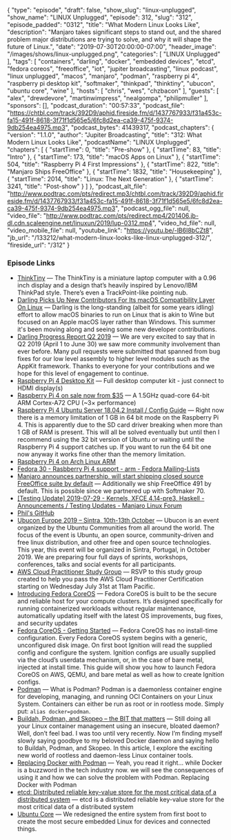 {
  "type": "episode",
  "draft": false,
  "show_slug": "linux-unplugged",
  "show_name": "LINUX Unplugged",
  "episode": 312,
  "slug": "312",
  "episode_padded": "0312",
  "title": "What Modern Linux Looks Like",
  "description": "Manjaro takes significant steps to stand out, and the shared problem major distributions are trying to solve, and why it will shape the future of Linux.",
  "date": "2019-07-30T20:00:00-07:00",
  "header_image": "/images/shows/linux-unplugged.png",
  "categories": [
    "LINUX Unplugged"
  ],
  "tags": [
    "containers",
    "darling",
    "docker",
    "embedded devices",
    "etcd",
    "fedora coreos",
    "freeoffice",
    "iot",
    "jupiter broadcasting",
    "linux podcast",
    "linux unplugged",
    "macos",
    "manjaro",
    "podman",
    "raspberry pi 4",
    "raspberry pi desktop kit",
    "softmaker",
    "thinkpad",
    "thinktiny",
    "ubucon",
    "ubuntu core",
    "wine"
  ],
  "hosts": [
    "chris",
    "wes",
    "chzbacon"
  ],
  "guests": [
    "alex",
    "drewdevore",
    "martinwimpress",
    "nealgompa",
    "philipmuller"
  ],
  "sponsors": [],
  "podcast_duration": "00:57:33",
  "podcast_file": "https://chtbl.com/track/392D9/aphid.fireside.fm/d/1437767933/f31a453c-fa15-491f-8618-3f71f1d565e5/6fc8d2ea-ca39-475f-9374-9db254ea4975.mp3",
  "podcast_bytes": 41439317,
  "podcast_chapters": {
    "version": "1.1.0",
    "author": "Jupiter Broadcasting",
    "title": "312: What Modern Linux Looks Like",
    "podcastName": "LINUX Unplugged",
    "chapters": [
      {
        "startTime": 0,
        "title": "Pre-show"
      },
      {
        "startTime": 83,
        "title": "Intro"
      },
      {
        "startTime": 173,
        "title": "macOS Apps on Linux"
      },
      {
        "startTime": 504,
        "title": "Raspberry Pi 4 First Impressions"
      },
      {
        "startTime": 822,
        "title": "Manjaro Ships FreeOffice"
      },
      {
        "startTime": 1832,
        "title": "Housekeeping"
      },
      {
        "startTime": 2014,
        "title": "Linux: The Next Generation"
      },
      {
        "startTime": 3241,
        "title": "Post-show"
      }
    ]
  },
  "podcast_alt_file": "http://www.podtrac.com/pts/redirect.mp3/chtbl.com/track/392D9/aphid.fireside.fm/d/1437767933/f31a453c-fa15-491f-8618-3f71f1d565e5/6fc8d2ea-ca39-475f-9374-9db254ea4975.mp3",
  "podcast_ogg_file": null,
  "video_file": "http://www.podtrac.com/pts/redirect.mp4/201406.jb-dl.cdn.scaleengine.net/linuxun/2019/lup-0312.mp4",
  "video_hd_file": null,
  "video_mobile_file": null,
  "youtube_link": "https://youtu.be/-lB6I8bCZt8",
  "jb_url": "/133212/what-modern-linux-looks-like-linux-unplugged-312/",
  "fireside_url": "/312"
}


### Episode Links

  * [ThinkTiny](https://liliputing.com/2019/07/thinktiny-mini-laptop-sports-a-1-inch-display-pointing-nub-diy-project.html "ThinkTiny") — The ThinkTiny is a miniature laptop computer with a 0.96 inch display and a design that’s heavily inspired by Lenovo/IBM ThinkPad style. There’s even a TrackPoint-like pointing nub. 
  * [Darling Picks Up New Contributors For Its macOS Compatibility Layer On Linux](https://www.phoronix.com/scan.php?page=news_item&px=Darling-2019-New-Contribs "Darling Picks Up New Contributors For Its macOS Compatibility Layer On Linux") — Darling is the long-standing (albeit for some years idling) effort to allow macOS binaries to run on Linux that is akin to Wine but focused on an Apple macOS layer rather than Windows. This summer it's been moving along and seeing some new developer contributions. 
  * [Darling Progress Report Q2 2019](http://blog.darlinghq.org/2019/07/darling-progress-report-q2-2019.html "Darling Progress Report Q2 2019") — We are very excited to say that in Q2 2019 (April 1 to June 30) we saw more community involvement than ever before. Many pull requests were submitted that spanned from bug fixes for our low level assembly to higher level modules such as the AppKit framework. Thanks to everyone for your contributions and we hope for this level of engagement to continue. 
  * [Raspberry Pi 4 Desktop Kit](https://www.raspberrypi.org/products/raspberry-pi-4-desktop-kit/ "Raspberry Pi 4 Desktop Kit") — Full desktop computer kit - just connect to HDMI display(s) 
  * [Raspberry Pi 4 on sale now from $35](https://www.raspberrypi.org/blog/raspberry-pi-4-on-sale-now-from-35/ "Raspberry Pi 4 on sale now from $35") — A 1.5GHz quad-core 64-bit ARM Cortex-A72 CPU (~3× performance) 
  * [Raspberry Pi 4 Ubuntu Server 18.04.2 Install / Config Guide](https://jamesachambers.com/raspberry-pi-ubuntu-server-18-04-2-installation-guide/ "Raspberry Pi 4 Ubuntu Server 18.04.2 Install / Config Guide") — Right now there is a memory limitation of 1 GB in 64 bit mode on the Raspberry Pi 4. This is apparently due to the SD card driver breaking when more than 1 GB of RAM is present. This will all be solved eventually but until then I recommend using the 32 bit version of Ubuntu or waiting until the Raspberry Pi 4 support catches up. If you want to run the 64 bit one now anyway it works fine other than the memory limitation. 
  * [Raspberry Pi 4 on Arch Linux ARM](https://archlinuxarm.org/platforms/armv8/broadcom/raspberry-pi-4 "Raspberry Pi 4 on Arch Linux ARM")
  * [Fedora 30 - Rasbberry Pi 4 support - arm - Fedora Mailing-Lists](https://lists.fedoraproject.org/archives/list/arm@lists.fedoraproject.org/thread/OFIGDPUDFOA3BB33GVCDHTSGZ2Q77APK/ "Fedora 30 - Rasbberry Pi 4 support - arm - Fedora Mailing-Lists")
  * [Manjaro announces partnership, will start shipping closed source FreeOffice suite by default](https://www.reddit.com/r/linux/comments/cjrkfs/manjaro_announces_partnership_will_start_shipping/ "Manjaro announces partnership, will start shipping closed source FreeOffice suite by default") — Additionally we ship FreeOffice 491 by default. This is possible since we partnered up with Softmaker 70.
  * [[Testing Update] 2019-07-29 - Kernels, XFCE 4.14-pre3, Haskell - Announcements / Testing Updates - Manjaro Linux Forum](https://forum.manjaro.org/t/testing-update-2019-07-29-kernels-xfce-4-14-pre3-haskell/96690 "\[Testing Update\] 2019-07-29 - Kernels, XFCE 4.14-pre3, Haskell - Announcements / Testing Updates - Manjaro Linux Forum")
  * [Phil's GitHub](https://github.com/philmmanjaro "Phil's GitHub")
  * [Ubucon Europe 2019 – Sintra, 10th-13th October](https://sintra2019.ubucon.org/ "Ubucon Europe 2019 – Sintra, 10th-13th October") — Ubucon is an event organized by the Ubuntu Communities from all around the world. The focus of the event is Ubuntu, an open source, community-driven and free linux distribution, and other free and open source technologies. This year, this event will be organized in Sintra, Portugal, in October 2019. We are preparing four full days of sprints, workshops, conferences, talks and social events for all participants.
  * [AWS Cloud Practitioner Study Group](https://twitter.com/jupitersignal/status/1155933768005275648 "AWS Cloud Practitioner Study Group") — RSVP to this study group created to help you pass the AWS Cloud Practitioner Certification starting on Wednesday July 31st at 11am Pacific.
  * [Introducing Fedora CoreOS](https://fedoramagazine.org/introducing-fedora-coreos/ "Introducing Fedora CoreOS") — Fedora CoreOS is built to be the secure and reliable host for your compute clusters. It’s designed specifically for running containerized workloads without regular maintenance, automatically updating itself with the latest OS improvements, bug fixes, and security updates
  * [Fedora CoreOS - Getting Started](https://docs.fedoraproject.org/en-US/fedora-coreos/getting-started/ "Fedora CoreOS - Getting Started") — Fedora CoreOS has no install-time configuration. Every Fedora CoreOS system begins with a generic, unconfigured disk image. On first boot Ignition will read the supplied config and configure the system. Ignition configs are usually supplied via the cloud’s userdata mechanism, or, in the case of bare metal, injected at install time. This guide will show you how to launch Fedora CoreOS on AWS, QEMU, and bare metal as well as how to create Ignition configs. 
  * [Podman](https://podman.io/ "Podman") — What is Podman? Podman is a daemonless container engine for developing, managing, and running OCI Containers on your Linux System. Containers can either be run as root or in rootless mode. Simply put: `alias docker=podman`.
  * [Buildah, Podman, and Skopeo – the BIT that matters](http://saharsh.org/2019/01/18/buildah_podman_skopeo/ "Buildah, Podman, and Skopeo – the BIT that matters") — Still doing all your Linux container management using an insecure, bloated daemon? Well, don’t feel bad. I was too until very recently. Now I’m finding myself slowly saying goodbye to my beloved Docker daemon and saying hello to Buildah, Podman, and Skopeo. In this article, I explore the exciting new world of rootless and daemon-less Linux container tools.
  * [Replacing Docker with Podman](https://medium.com/@ganeshmani009/replacing-docker-with-podman-power-of-podman-cloudnweb-23cfb7541538 "Replacing Docker with Podman") — Yeah, you read it right… while Docker is a buzzword in the tech industry now. we will see the consequences of using it and how we can solve the problem with Podman. Replacing Docker with Podman 
  * [etcd: Distributed reliable key-value store for the most critical data of a distributed system](https://github.com/etcd-io/etcd "etcd: Distributed reliable key-value store for the most critical data of a distributed system") — etcd is a distributed reliable key-value store for the most critical data of a distributed system
  * [Ubuntu Core](https://ubuntu.com/core#security-first "Ubuntu Core") — We redesigned the entire system from first boot to create the most secure embedded Linux for devices and connected things. 


